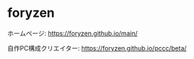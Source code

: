 # foryzen

ホームページ: https://foryzen.github.io/main/

自作PC構成クリエイター: https://foryzen.github.io/pccc/beta/
